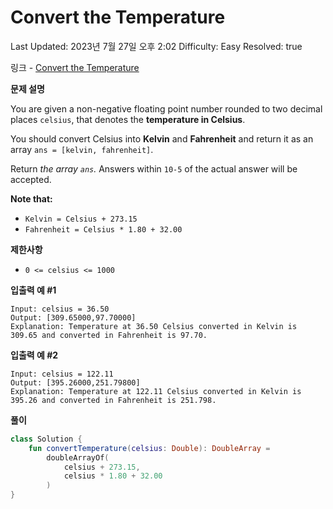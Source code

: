 # Convert the Temperature

Last Updated: 2023년 7월 27일 오후 2:02
Difficulty: Easy
Resolved: true

링크 - [Convert the Temperature](https://leetcode.com/problems/convert-the-temperature/description/)

**문제 설명**

You are given a non-negative floating point number rounded to two decimal places `celsius`, that denotes the **temperature in Celsius**.

You should convert Celsius into **Kelvin** and **Fahrenheit** and return it as an array `ans = [kelvin, fahrenheit]`.

Return *the array `ans`.* Answers within `10-5` of the actual answer will be accepted.

**Note that:**

- `Kelvin = Celsius + 273.15`
- `Fahrenheit = Celsius * 1.80 + 32.00`

**제한사항**

- `0 <= celsius <= 1000`

**입출력 예 #1**

```
Input: celsius = 36.50
Output: [309.65000,97.70000]
Explanation: Temperature at 36.50 Celsius converted in Kelvin is 309.65 and converted in Fahrenheit is 97.70.
```

**입출력 예 #2**

```
Input: celsius = 122.11
Output: [395.26000,251.79800]
Explanation: Temperature at 122.11 Celsius converted in Kelvin is 395.26 and converted in Fahrenheit is 251.798.
```

**풀이**

```kotlin
class Solution {
    fun convertTemperature(celsius: Double): DoubleArray =
        doubleArrayOf(
            celsius + 273.15,
            celsius * 1.80 + 32.00
        )
}
```